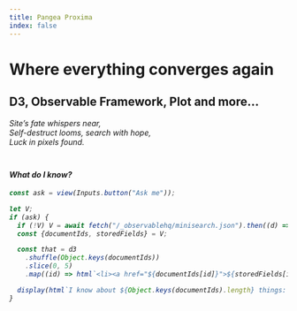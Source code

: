 ```yaml
---
title: Pangea Proxima
index: false
---
```


# Where everything converges again

## D3, Observable Framework, Plot and more…

<p class=warning><em>Site’s fate whispers near,
<br>Self-destruct looms, search with hope,
<br>Luck in pixels found.

<h4 style="margin-top: 3em">What do I know?</h4>

```js
const ask = view(Inputs.button("Ask me"));
```

```js
let V;
if (ask) {
  if (!V) V = await fetch("/_observablehq/minisearch.json").then((d) => d.json());
  const {documentIds, storedFields} = V;

  const that = d3
    .shuffle(Object.keys(documentIds))
    .slice(0, 5)
    .map((id) => html`<li><a href="${documentIds[id]}">${storedFields[id].title}</a></li>`);

  display(html`I know about ${Object.keys(documentIds).length} things: ${that} `);
}
```
